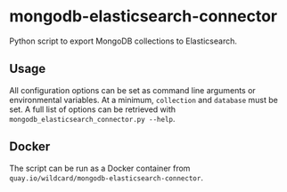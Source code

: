 # mongodb-elasticsearch-connector
Python script to export MongoDB collections to Elasticsearch.

## Usage
All configuration options can be set as command line arguments or environmental variables.
At a minimum, `collection` and `database` must be set.
A full list of options can be retrieved with `mongodb_elasticsearch_connector.py --help`.

## Docker
The script can be run as a Docker container from `quay.io/wildcard/mongodb-elasticsearch-connector`.
